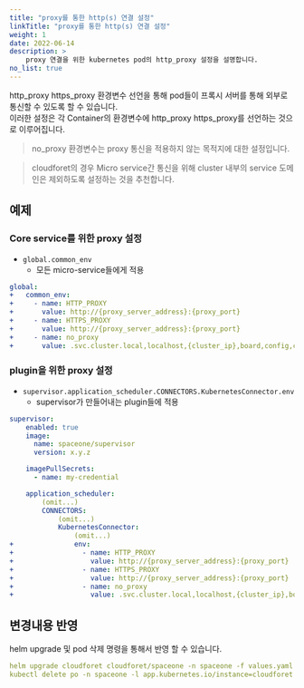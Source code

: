 ```yaml
---
title: "proxy를 통한 http(s) 연결 설정"
linkTitle: "proxy를 통한 http(s) 연결 설정"
weight: 1
date: 2022-06-14
description: >
    proxy 연결을 위한 kubernetes pod의 http_proxy 설정을 설명합니다.
no_list: true
---
```


http_proxy https_proxy 환경변수 선언을 통해 pod들이 프록시 서버를 통해 외부로 통신할 수 있도록 할 수 있습니다.<br>
이러한 설정은 각 Container의 환경변수에 http_proxy https_proxy를 선언하는 것으로 이루어집니다.

> no_proxy 환경변수는 proxy 통신을 적용하지 않는 목적지에 대한 설정입니다.

> cloudforet의 경우 Micro service간 통신을 위해 cluster 내부의 service 도메인은 제외하도록 설정하는 것을 추천합니다.

## 예제

### Core service를 위한 proxy 설정

- `global.common_env`
  - 모든 micro-service들에게 적용

```yaml
global:
+   common_env:
+     - name: HTTP_PROXY
+       value: http://{proxy_server_address}:{proxy_port}
+     - name: HTTPS_PROXY
+       value: http://{proxy_server_address}:{proxy_port}
+     - name: no_proxy
+       value: .svc.cluster.local,localhost,{cluster_ip},board,config,console,console-api,console-api-v2,cost-analysis,dashboard,docs,file-manager,identity,inventory,marketplace-assets,monitoring,notification,plugin,repository,secret,statistics,supervisor
```


### plugin을 위한 proxy 설정

- `supervisor.application_scheduler.CONNECTORS.KubernetesConnector.env`
  - supervisor가 만들어내는 plugin들에 적용

```yaml
supervisor:
    enabled: true
    image:
      name: spaceone/supervisor
      version: x.y.z

    imagePullSecrets: 
      - name: my-credential

    application_scheduler:
        (omit...)
        CONNECTORS:
            (omit...)
            KubernetesConnector:
                (omit...)
+               env:
+                 - name: HTTP_PROXY
+                   value: http://{proxy_server_address}:{proxy_port}
+                 - name: HTTPS_PROXY
+                   value: http://{proxy_server_address}:{proxy_port}
+                 - name: no_proxy
+                   value: .svc.cluster.local,localhost,{cluster_ip},board,config,console,console-api,console-api-v2,cost-analysis,dashboard,docs,file-manager,identity,inventory,marketplace-assets,monitoring,notification,plugin,repository,secret,statistics,supervisor
```


## 변경내용 반영

helm upgrade 및 pod 삭제 명령을 통해서 반영 할 수 있습니다.

```yaml
helm upgrade cloudforet cloudforet/spaceone -n spaceone -f values.yaml
kubectl delete po -n spaceone -l app.kubernetes.io/instance=cloudforet
```